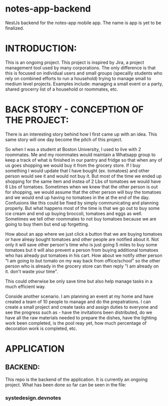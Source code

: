 # notes-app-backend
NestJs backend for the notes-app mobile app.
The name is app is yet to be finalized.

# INTRODUCTION:
This is an ongoing project. This project is inspired by Jira, a project management tool used by many corporations. The only difference is that this is focused on individual users and small groups (specailly students who rely on combined efforts to run a household) trying to manage small to medium level projects. Examples include: managing a small event or a party, shared grocerry list of a household or roommates, etc.

# BACK STORY - CONCEPTION OF THE PROJECT:
There is an interesting story behind how I first came up with an idea. This same story will one day become the pitch of this project.

So when I was a student at Boston University, I used to live with 2 roommates. Me and my roommates would maintain a Whatsapp group to keep a track of what is finished in our pantry and fridge so that when any of us goes shopping we would buy it from the grocery store.
If I buy something I would update that I have bought (ex. tomatoes) and other person would see it and would not buy it. But most of the time we ended up shopping for the same item and instea of 2 Lbs of tomatoes we would have 6 Lbs of tomatoes.
Sometimes when we knew that the other person is out for shopping, we would assume that the other person will buy the tomatoes and we would end up having no tomatoes in the at the end of the day.
Confusions like this could be fixed by simply communicating and planning properly. But what happens most of the time is that we go out to buy some ice cream and end up buying broccoli, tomatoes and eggs as well. Sometimes we tell other roommates to not buy tomatoes because we are going to buy them but end up forgetting.

How about an app where we just click a button that we are buying tomatoes or have alreay bought tomatoes and other people are notified about it. Not only it will save other person's time who is just going 5 miles to buy some tomatoes but it will also prevent a person from buying additional tomatoes who has already put tomatoes in his cart.
How about we notify other person "I am going to but tomato on my way back from office/school" so the other person who is already in the grocery store can then reply "I am already on it. don't waste your time".

This could otherwise be only save time but also help manage tasks in a much efficient way.

Conside another scenario. I am planning an event at my home and have created a team of 10 people to manage and do the prepatrations.
I can create a small project and create tasks and assign duties to everyone and see the progress such as - have the invitations been distributed, do we have all the raw materials needed to prepare the dishes, have the lighting work been completed, is the pool reay yet, how much percentage of decoration work is completed, etc.



# APPLICATION

## BACKEND:
This repo is the backend of the application. It is currently an ongoing project. What has been done so far can be seen in the file: 
### systedesign.devnotes
